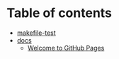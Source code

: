 # Table of contents

* [makefile-test](README.md)
* [docs](docs/README.md)
  * [Welcome to GitHub Pages](docs/index.md)

